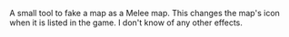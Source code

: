 A small tool to fake a map as a Melee map. This changes the map's icon when it is listed in the game. I don't know of any other effects.
